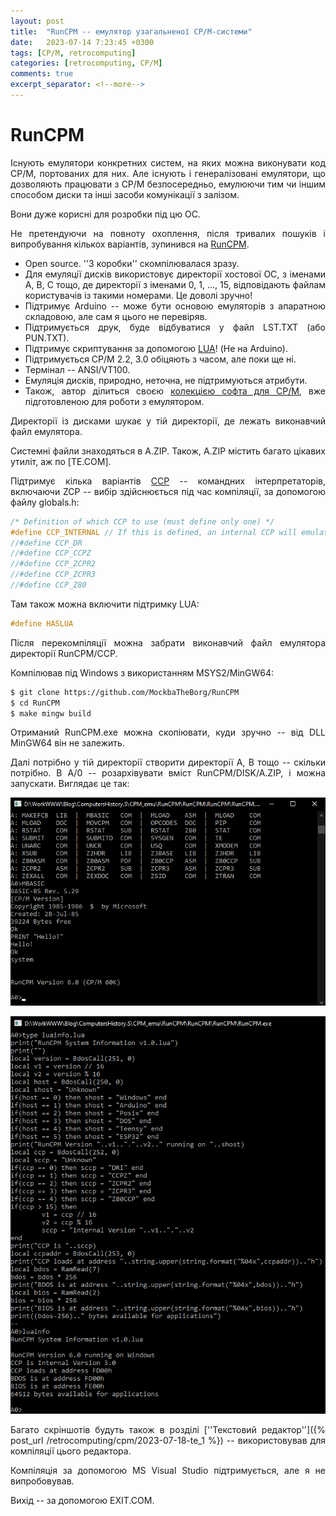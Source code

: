 ```yaml
---
layout: post
title:  "RunCPM -- емулятор узагальненої CP/M-системи"
date:   2023-07-14 7:23:45 +0300
tags: [CP/M, retrocomputing]
categories: [retrocomputing, CP/M]
comments: true
excerpt_separator: <!--more-->
---
```



# RunCPM

Існують емулятори конкретних систем, на яких можна виконувати код CP/M, портованих для них. Але існують і генералізовані емулятори, що дозволяють працювати з CP/M безпосередньо, емулюючи тим чи іншим способом диски та інші засоби комунікації з залізом. 

Вони дуже корисні для розробки під цю ОС. 

Не претендуючи на повноту охоплення, після тривалих пошуків і випробування кількох варіантів, зупинився на [RunCPM](https://github.com/MockbaTheBorg/RunCPM).


<!--more-->

<style>body {text-align: justify}</style>

- Open source. ''З коробки'' скомпілювалася зразу.
- Для емуляції дисків використовує директорії хостової ОС, з іменами A, B, C тощо, де директорії з іменами 0, 1, ..., 15, відповідають файлам користувачів із такими номерами. Це доволі зручно! 
- Підтримує Arduino -- може бути основою емуляторів з апаратною складовою, але сам я цього не перевіряв.
- Підтримується друк, буде відбуватися у файл LST.TXT (або PUN.TXT).
- Підтримує скриптування за допомогою [LUA](http://indrekis2.blogspot.com/2011/12/lua.html)! (Не на Arduino).
- Підтримується CP/M 2.2, 3.0 обіцяють з часом, але поки ще ні.
- Термінал -- ANSI/VT100.
- Емуляція дисків, природно, неточна, не підтримуються атрибути.
- Також, автор ділиться своєю [колекцією софта для CP/M](https://drive.google.com/drive/folders/11WIu8rD_7pIDaET7dqTeA73CvX0jkxz2), вже підготовленою для роботи з емулятором.


Директорії із дисками шукає у тій директорії, де лежать виконавчий файл емулятора. 

Системні файли знаходяться в A.ZIP. Також, A.ZIP містить багато цікавих утиліт, аж по [TE.COM].
<!-- додати лінк на пост про нього -->

Підтримує кілька варіантів [CCP](https://en.wikipedia.org/wiki/CP/M#Console_Command_Processor) -- командних інтерпретаторів, включаючи ZCP -- вибір здійснюється під час компіляції, за допомогою файлу globals.h:
```C
/* Definition of which CCP to use (must define only one) */
#define CCP_INTERNAL // If this is defined, an internal CCP will emulated
//#define CCP_DR
//#define CCP_CCPZ
//#define CCP_ZCPR2
//#define CCP_ZCPR3
//#define CCP_Z80
```

Там також можна включити підтримку LUA:
```C
#define HASLUA	
```

Після перекомпіляції можна забрати виконавчий файл емулятора директорії RunCPM/CCP.

Компілював під Windows з використанням MSYS2/MinGW64:

```bash
$ git clone https://github.com/MockbaTheBorg/RunCPM
$ cd RunCPM
$ make mingw build 
```
Отриманий RunCPM.exe можна скопіювати, куди зручно -- від DLL MinGW64 він не залежить. 

Далі потрібно у тій директорії створити директорії A, B тощо -- скільки потрібно. В A/0 -- розархівувати вміст RunCPM/DISK/A.ZIP, і можна запускати. Виглядає це так: 

![](/retrocomputing/cpm/pics/runcpm_scr.png)

![](/retrocomputing/cpm/pics/runcpm_lua_scr.png)

Багато скріншотів будуть також в розділі [''Текстовий редактор'']({% post_url /retrocomputing/cpm/2023-07-18-te_1 %}) -- використовував для компіляції цього редактора.

Компіляція за допомогою MS Visual Studio підтримується, але я не випробовував. 

Вихід -- за допомогою EXIT.COM.

